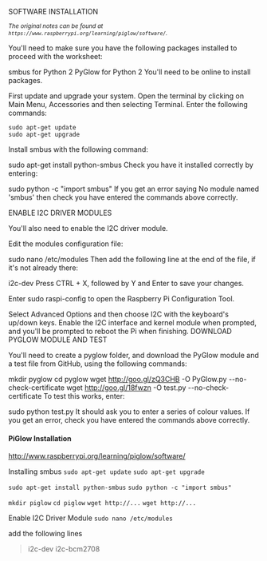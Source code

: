SOFTWARE INSTALLATION

<sup><i>The original notes can be found at `https://www.raspberrypi.org/learning/piglow/software/`.</i></sup>

You'll need to make sure you have the following packages installed to proceed with the worksheet:

smbus for Python 2
PyGlow for Python 2
You'll need to be online to install packages.

First update and upgrade your system. Open the terminal by clicking on Main Menu, Accessories and then selecting Terminal. Enter the following commands:

```
sudo apt-get update
sudo apt-get upgrade
```

Install smbus with the following command:

sudo apt-get install python-smbus
Check you have it installed correctly by entering:

sudo python -c "import smbus"
If you get an error saying No module named 'smbus' then check you have entered the commands above correctly.

ENABLE I2C DRIVER MODULES

You'll also need to enable the I2C driver module.

Edit the modules configuration file:

sudo nano /etc/modules
Then add the following line at the end of the file, if it's not already there:

i2c-dev
Press CTRL + X, followed by Y and Enter to save your changes.

Enter sudo raspi-config to open the Raspberry Pi Configuration Tool.

Select Advanced Options and then choose I2C with the keyboard's up/down keys. Enable the I2C interface and kernel module when prompted, and you'll be prompted to reboot the Pi when finishing.
DOWNLOAD PYGLOW MODULE AND TEST

You'll need to create a pyglow folder, and download the PyGlow module and a test file from GitHub, using the following commands:

mkdir pyglow
cd pyglow
wget http://goo.gl/zQ3CHB -O PyGlow.py --no-check-certificate
wget http://goo.gl/18fwzn -O test.py --no-check-certificate
To test this works, enter:

sudo python test.py
It should ask you to enter a series of colour values. If you get an error, check you have entered the commands above correctly.

#### PiGlow Installation
http://www.raspberrypi.org/learning/piglow/software/

Installing smbus
```sudo apt-get update```
```sudo apt-get upgrade```

```sudo apt-get install python-smbus```
```sudo python -c "import smbus"``` 

```mkdir piglow```
```cd piglow```
```wget http://...```
```wget http://...```

Enable I2C Driver Module
```sudo nano /etc/modules```

add the following lines
> i2c-dev
> i2c-bcm2708
